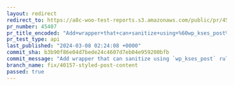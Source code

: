 ```yaml
---
layout: redirect
redirect_to: https://a8c-woo-test-reports.s3.amazonaws.com/public/pr/45407/api/index.html
pr_number: 45407
pr_title_encoded: "Add+wrapper+that+can+sanitize+using+%60wp_kses_post%60+rules%2C+but+also+allows+%60style%60+elements"
pr_test_type: api
last_published: "2024-03-08 02:24:08 +0000"
commit_sha: b3b90f86e04d7bede24c4607d7eb04e959200bfb
commit_message: "Add wrapper that can sanitize using `wp_kses_post` rules, but also al…"
branch_name: fix/40157-styled-post-content
passed: true
---
```

